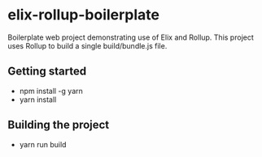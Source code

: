 # elix-rollup-boilerplate
Boilerplate web project demonstrating use of Elix and Rollup. This project
uses Rollup to build a single build/bundle.js file.

## Getting started
* npm install -g yarn
* yarn install
 
## Building the project
* yarn run build

